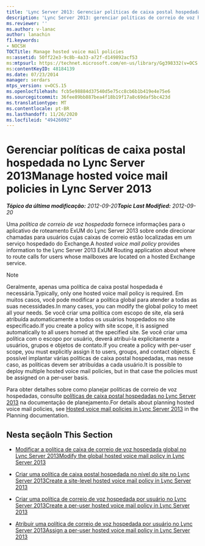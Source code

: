 ```yaml
---
title: 'Lync Server 2013: Gerenciar políticas de caixa postal hospedada'
description: 'Lync Server 2013: gerenciar políticas de correio de voz hospedadas.'
ms.reviewer: ''
ms.author: v-lanac
author: lanachin
f1.keywords:
- NOCSH
TOCTitle: Manage hosted voice mail policies
ms:assetid: 50ff22e3-9c8b-4a33-a72f-d149892acf53
ms:mtpsurl: https://technet.microsoft.com/en-us/library/Gg398332(v=OCS.15)
ms:contentKeyID: 48184139
ms.date: 07/23/2014
manager: serdars
mtps_version: v=OCS.15
ms.openlocfilehash: fcb5e98884d37540d5e75cc8cb6b1b419e4e75e6
ms.sourcegitcommit: 36fee89bb887bea4f18b19f17a8c69daf5bc423d
ms.translationtype: MT
ms.contentlocale: pt-BR
ms.lasthandoff: 11/26/2020
ms.locfileid: "49426092"
---
```

# <a name="manage-hosted-voice-mail-policies-in-lync-server-2013"></a><span data-ttu-id="0f63f-103">Gerenciar políticas de caixa postal hospedada no Lync Server 2013</span><span class="sxs-lookup"><span data-stu-id="0f63f-103">Manage hosted voice mail policies in Lync Server 2013</span></span>

<div data-xmlns="http://www.w3.org/1999/xhtml">

<div class="topic" data-xmlns="http://www.w3.org/1999/xhtml" data-msxsl="urn:schemas-microsoft-com:xslt" data-cs="https://msdn.microsoft.com/">

<div data-asp="https://msdn2.microsoft.com/asp">



</div>

<div id="mainSection">

<div id="mainBody"><span data-ttu-id="0f63f-104">

<span> </span></span><span class="sxs-lookup"><span data-stu-id="0f63f-104">

<span> </span></span></span>

<span data-ttu-id="0f63f-105">_**Tópico da última modificação:** 2012-09-20_</span><span class="sxs-lookup"><span data-stu-id="0f63f-105">_**Topic Last Modified:** 2012-09-20_</span></span>

<span data-ttu-id="0f63f-106">Uma *política de correio de voz hospedada* fornece informações para o aplicativo de roteamento ExUM do Lync Server 2013 sobre onde direcionar chamadas para usuários cujas caixas de correio estão localizadas em um serviço hospedado do Exchange.</span><span class="sxs-lookup"><span data-stu-id="0f63f-106">A *hosted voice mail policy* provides information to the Lync Server 2013 ExUM Routing application about where to route calls for users whose mailboxes are located on a hosted Exchange service.</span></span>

<div>


> [!NOTE]  
> <span data-ttu-id="0f63f-107">Geralmente, apenas uma política de caixa postal hospedada é necessária.</span><span class="sxs-lookup"><span data-stu-id="0f63f-107">Typically, only one hosted voice mail policy is required.</span></span> <span data-ttu-id="0f63f-108">Em muitos casos, você pode modificar a política global para atender a todas as suas necessidades.</span><span class="sxs-lookup"><span data-stu-id="0f63f-108">In many cases, you can modify the global policy to meet all your needs.</span></span> <span data-ttu-id="0f63f-109">Se você criar uma política com escopo de site, ela será atribuída automaticamente a todos os usuários hospedados no site especificado.</span><span class="sxs-lookup"><span data-stu-id="0f63f-109">If you create a policy with site scope, it is assigned automatically to all users homed at the specified site.</span></span> <span data-ttu-id="0f63f-110">Se você criar uma política com o escopo por usuário, deverá atribuí-la explicitamente a usuários, grupos e objetos de contato.</span><span class="sxs-lookup"><span data-stu-id="0f63f-110">If you create a policy with per-user scope, you must explicitly assign it to users, groups, and contact objects.</span></span> <span data-ttu-id="0f63f-111">É possível implantar várias políticas de caixa postal hospedadas, mas nesse caso, as políticas devem ser atribuídas a cada usuário.</span><span class="sxs-lookup"><span data-stu-id="0f63f-111">It is possible to deploy multiple hosted voice mail policies, but in that case the policies must be assigned on a per-user basis.</span></span>



</div>

<span data-ttu-id="0f63f-112">Para obter detalhes sobre como planejar políticas de correio de voz hospedadas, consulte [políticas de caixa postal hospedadas no Lync Server 2013](lync-server-2013-hosted-voice-mail-policies.md) na documentação de planejamento.</span><span class="sxs-lookup"><span data-stu-id="0f63f-112">For details about planning hosted voice mail policies, see [Hosted voice mail policies in Lync Server 2013](lync-server-2013-hosted-voice-mail-policies.md) in the Planning documentation.</span></span>

<div>

## <a name="in-this-section"></a><span data-ttu-id="0f63f-113">Nesta seção</span><span class="sxs-lookup"><span data-stu-id="0f63f-113">In This Section</span></span>

  - [<span data-ttu-id="0f63f-114">Modificar a política de caixa de correio de voz hospedada global no Lync Server 2013</span><span class="sxs-lookup"><span data-stu-id="0f63f-114">Modify the global hosted voice mail policy in Lync Server 2013</span></span>](lync-server-2013-modify-the-global-hosted-voice-mail-policy.md)

  - [<span data-ttu-id="0f63f-115">Criar uma política de caixa postal hospedada no nível do site no Lync Server 2013</span><span class="sxs-lookup"><span data-stu-id="0f63f-115">Create a site-level hosted voice mail policy in Lync Server 2013</span></span>](lync-server-2013-create-a-site-level-hosted-voice-mail-policy.md)

  - [<span data-ttu-id="0f63f-116">Criar uma política de correio de voz hospedada por usuário no Lync Server 2013</span><span class="sxs-lookup"><span data-stu-id="0f63f-116">Create a per-user hosted voice mail policy in Lync Server 2013</span></span>](lync-server-2013-create-a-per-user-hosted-voice-mail-policy.md)

  - [<span data-ttu-id="0f63f-117">Atribuir uma política de correio de voz hospedada por usuário no Lync Server 2013</span><span class="sxs-lookup"><span data-stu-id="0f63f-117">Assign a per-user hosted voice mail policy in Lync Server 2013</span></span>](lync-server-2013-assign-a-per-user-hosted-voice-mail-policy.md)

<span data-ttu-id="0f63f-118"></div>

</div>

<span> </span>

</div>

</div>

</span><span class="sxs-lookup"><span data-stu-id="0f63f-118"></div>

</div>

<span> </span>

</div>

</div>

</span></span></div>

